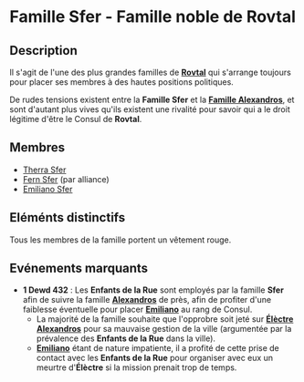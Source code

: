# Famille Sfer - Famille noble de Rovtal

## Description
Il s'agit de l'une des plus grandes familles de [**Rovtal**](../../../VILLES/Rovtal.md) qui s'arrange toujours pour placer ses membres à des hautes positions politiques.

De rudes tensions existent entre la **Famille Sfer** et la [**Famille Alexandros**](./Famille_Alexandros.md), et sont d'autant plus vives qu'ils existent une rivalité pour savoir qui a le droit légitime d'être le Consul de **Rovtal**.

## Membres
* [Therra Sfer](../../BRUMEBOURG/Therra_Sfer.md)
* [Fern Sfer](../../BRUMEBOURG/Fern_Sfer.md) (par alliance)
* [Emiliano Sfer](../../DVOLSTI/Emiliano_Sfer.md)

## Eléménts distinctifs
Tous les membres de la famille portent un vêtement rouge.

## Evénements marquants
* **1 Dewd 432** : Les **Enfants de la Rue** sont employés par la famille **Sfer** afin de suivre la famille [**Alexandros**](./Famille_Alexandros.md) de près, afin de profiter d'une faiblesse éventuelle pour placer [**Emiliano**](../../DVOLSTI/Emiliano_Sfer.md) au rang de Consul.
    * La majorité de la famille souhaite que l'opprobre soit jeté sur [**Élèctre Alexandros**](../../DVOLSTI/Elèctre_Alexandros.md) pour sa mauvaise gestion de la ville (argumentée par la prévalence des **Enfants de la Rue** dans la ville). 
    * [**Emiliano**](../../DVOLSTI/Emiliano_Sfer.md) étant de nature impatiente, il a profité de cette prise de contact avec les **Enfants de la Rue** pour organiser avec eux un meurtre d'**Élèctre** si la mission prenait trop de temps.
